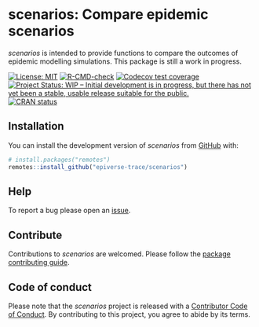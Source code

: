 
# scenarios: Compare epidemic scenarios

<!-- <img src="man/figures/logo.png" align="right" width="130"/> -->

*scenarios* is intended to provide functions to compare the outcomes of
epidemic modelling simulations. This package is still a work in
progress.

<!-- badges: start -->

[![License:
MIT](https://img.shields.io/badge/License-MIT-blue.svg)](https://opensource.org/licenses/MIT)
[![R-CMD-check](https://github.com/epiverse-trace/scenarios/actions/workflows/R-CMD-check.yaml/badge.svg)](https://github.com/epiverse-trace/scenarios/actions/workflows/R-CMD-check.yaml)
[![Codecov test
coverage](https://codecov.io/gh/epiverse-trace/scenarios/branch/main/graph/badge.svg)](https://app.codecov.io/gh/epiverse-trace/scenarios?branch=main)
[![Project Status: WIP – Initial development is in progress, but there
has not yet been a stable, usable release suitable for the
public.](https://www.repostatus.org/badges/latest/wip.svg)](https://www.repostatus.org/#wip)
[![CRAN
status](https://www.r-pkg.org/badges/version/scenarios)](https://CRAN.R-project.org/package=scenarios)
<!-- badges: end -->

## Installation

You can install the development version of *scenarios* from
[GitHub](https://github.com/) with:

``` r
# install.packages("remotes")
remotes::install_github("epiverse-trace/scenarios")
```

## Help

To report a bug please open an
[issue](https://github.com/epiverse-trace/scenarios/issues/new/choose).

## Contribute

Contributions to *scenarios* are welcomed. Please follow the [package
contributing
guide](https://github.com/epiverse-trace/scenarios/blob/main/.github/CONTRIBUTING.md).

## Code of conduct

Please note that the *scenarios* project is released with a [Contributor
Code of
Conduct](https://github.com/epiverse-trace/.github/blob/main/CODE_OF_CONDUCT.md).
By contributing to this project, you agree to abide by its terms.
